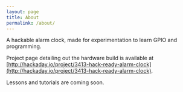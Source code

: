 ```yaml
---
layout: page
title: About
permalink: /about/
---
```


A hackable alarm clock, made for experimentation to learn GPIO and programming.

Project page detailing out the hardware build is available at [http://hackaday.io/project/3413-hack-ready-alarm-clock](http://hackaday.io/project/3413-hack-ready-alarm-clock).

Lessons and tutorials are coming soon.
